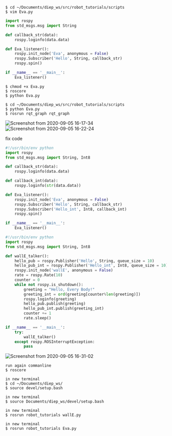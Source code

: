 
```shell
$ cd ~/Documents/diep_ws/src/robot_tutorials/scripts
$ vim Eva.py
```

```python
import rospy
from std_msgs.msg import String

def callback_str(data):
    rospy.loginfo(data.data)

def Eva_listener():
    rospy.init_node('Eva', anonymous = False)
    rospy.Subscriber('Hello', String, callback_str)
    rospy.spin()

if __name__ == '__main__':
    Eva_listener()
```
```shell
$ chmod +x Eva.py
$ roscore
$ python Eva.py
```
```shell
$ cd ~/Documents/diep_ws/src/robot_tutorials/scripts
$ python Eva.py
$ rosrun rqt_graph rqt_graph
```
![Screenshot from 2020-09-05 16-17-34](https://user-images.githubusercontent.com/69444682/92302471-9c061a80-ef96-11ea-9581-5d8e2b50ea5c.png)
![Screenshot from 2020-09-05 16-22-24](https://user-images.githubusercontent.com/69444682/92302497-d8d21180-ef96-11ea-990b-a8a77c2e86cd.png)

fix code
```python Eva.py
#!/usr/bin/env python 
import rospy
from std_msgs.msg import String, Int8

def callback_str(data):
    rospy.loginfo(data.data)

def callback_int(data):
    rospy.loginfo(str(data.data))

def Eva_listener():
    rospy.init_node('Eva', anonymous = False)
    rospy.Subscriber('Hello', String, callback_str)
    rospy.Subscriber('Hello_int', Int8, callback_int)
    rospy.spin()

if __name__ == '__main__':
    Eva_listener()
```
```python wallE.py
#!/usr/bin/env python 
import rospy
from std_msgs.msg import String, Int8

def wallE_talker():
    hello_pub = rospy.Publisher('Hello', String, queue_size = 10)
    hello_pub_int = rospy.Publisher('Hello_int', Int8, queue_size = 10)
    rospy.init_node('wallE', anonymous = False)
    rate = rospy.Rate(10)
    counter = 0
    while not rospy.is_shutdown():
        greeting = "Hello, Every Body!"
        greeting_int = ord(greeting[counter%len(greeting)])
        rospy.loginfo(greeting)
        hello_pub.publish(greeting)
        hello_pub_int.publish(greeting_int)
        counter += 1
        rate.sleep()

if __name__ == '__main__':
    try:
        wallE_talker()
    except rospy.ROSInterruptException:
        pass

```
![Screenshot from 2020-09-05 16-31-02](https://user-images.githubusercontent.com/69444682/92302506-f901d080-ef96-11ea-87d0-ec70c6d1a6c7.png)

```shell
run again commanline
$ roscore
```

```shell
in new terminal
$ cd ~/Documents/diep_ws/
$ source devel/setup.bash
```

```shell
in new terminal
$ source Documents/diep_ws/devel/setup.bash
```


```shell
in new terminal
$ rosrun robot_tutorials wallE.py
```

```shell
in new terminal
$ rosrun robot_tutorials Eva.py
```
